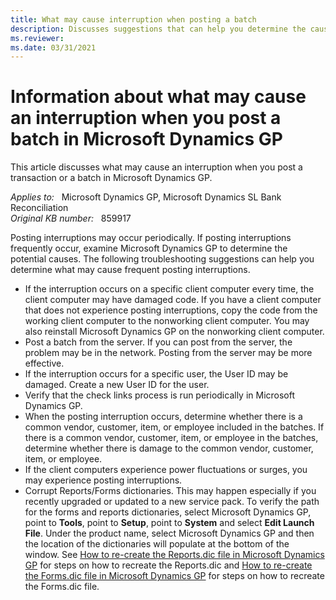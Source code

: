 ```yaml
---
title: What may cause interruption when posting a batch
description: Discusses suggestions that can help you determine the cause of frequent posting interruptions in Microsoft Dynamics GP.
ms.reviewer: 
ms.date: 03/31/2021
---
```

# Information about what may cause an interruption when you post a batch in Microsoft Dynamics GP

This article discusses what may cause an interruption when you post a transaction or a batch in Microsoft Dynamics GP.

_Applies to:_ &nbsp; Microsoft Dynamics GP, Microsoft Dynamics SL Bank Reconciliation  
_Original KB number:_ &nbsp; 859917

Posting interruptions may occur periodically. If posting interruptions frequently occur, examine Microsoft Dynamics GP to determine the potential causes. The following troubleshooting suggestions can help you determine what may cause frequent posting interruptions.

- If the interruption occurs on a specific client computer every time, the client computer may have damaged code. If you have a client computer that does not experience posting interruptions, copy the code from the working client computer to the nonworking client computer. You may also reinstall Microsoft Dynamics GP on the nonworking client computer.
- Post a batch from the server. If you can post from the server, the problem may be in the network. Posting from the server may be more effective.
- If the interruption occurs for a specific user, the User ID may be damaged. Create a new User ID for the user.
- Verify that the check links process is run periodically in Microsoft Dynamics GP.
- When the posting interruption occurs, determine whether there is a common vendor, customer, item, or employee included in the batches. If there is a common vendor, customer, item, or employee in the batches, determine whether there is damage to the common vendor, customer, item, or employee.
- If the client computers experience power fluctuations or surges, you may experience posting interruptions.
- Corrupt Reports/Forms dictionaries. This may happen especially if you recently upgraded or updated to a new service pack. To verify the path for the forms and reports dictionaries, select Microsoft Dynamics GP, point to **Tools**, point to **Setup**, point to **System** and select **Edit Launch File**. Under the product name, select Microsoft Dynamics GP and then the location of the dictionaries will populate at the bottom of the window. See [How to re-create the Reports.dic file in Microsoft Dynamics GP](https://support.microsoft.com/topic/how-to-re-create-the-reports-dic-file-in-microsoft-dynamics-gp-8a85339e-92ed-03ed-5ca8-f538a5c502a7) for steps on how to recreate the Reports.dic and [How to re-create the Forms.dic file in Microsoft Dynamics GP](https://support.microsoft.com/topic/how-to-re-create-the-forms-dic-file-in-microsoft-dynamics-gp-4cbd73e5-20c9-0baf-af55-3ea467eb1d0c) for steps on how to recreate the Forms.dic file.
